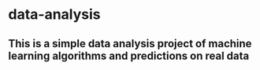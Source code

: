 # data-analysis
## This is a simple data analysis project of machine learning algorithms and predictions on real data

